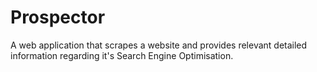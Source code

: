 Prospector
==============================

A web application that scrapes a website and provides relevant detailed information regarding it's Search Engine Optimisation.
